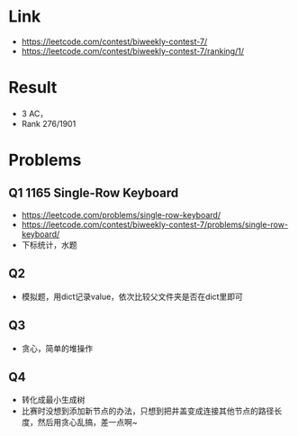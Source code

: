 # Link
- https://leetcode.com/contest/biweekly-contest-7/
- https://leetcode.com/contest/biweekly-contest-7/ranking/1/

# Result
- 3 AC， 
- Rank 276/1901

# Problems
## Q1 1165 Single-Row Keyboard
- https://leetcode.com/problems/single-row-keyboard/
- https://leetcode.com/contest/biweekly-contest-7/problems/single-row-keyboard/
- 下标统计，水题

## Q2
- 模拟题，用dict记录value，依次比较父文件夹是否在dict里即可

## Q3
- 贪心，简单的堆操作

## Q4
- 转化成最小生成树
- 比赛时没想到添加新节点的办法，只想到把井盖变成连接其他节点的路径长度，然后用贪心乱搞，差一点啊~